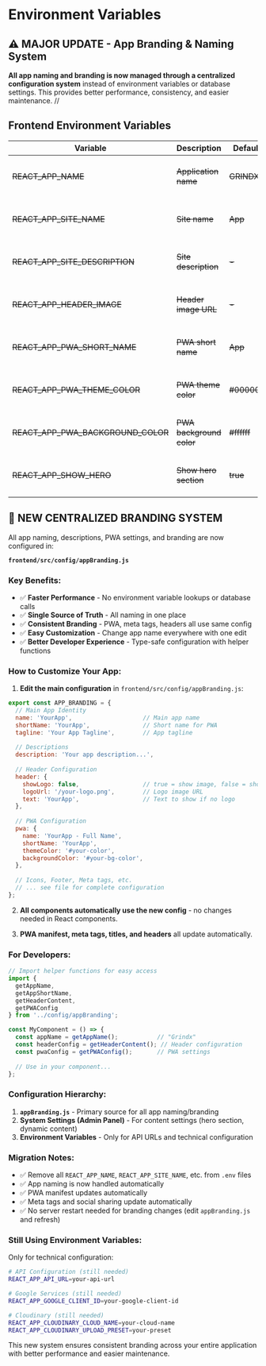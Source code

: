 # Environment Variables

## ⚠️ MAJOR UPDATE - App Branding & Naming System

**All app naming and branding is now managed through a centralized configuration system** instead of environment variables or database settings. This provides better performance, consistency, and easier maintenance.
//
## Frontend Environment Variables

| Variable | Description | Default | Status |
|----------|-------------|---------|---------|
| ~~REACT_APP_NAME~~ | ~~Application name~~ | ~~GRINDX~~ | **REMOVED - Now centralized in appBranding.js** |
| ~~REACT_APP_SITE_NAME~~ | ~~Site name~~ | ~~App~~ | **REMOVED - Now centralized in appBranding.js** |
| ~~REACT_APP_SITE_DESCRIPTION~~ | ~~Site description~~ | ~~-~~ | **REMOVED - Now centralized in appBranding.js** |
| ~~REACT_APP_HEADER_IMAGE~~ | ~~Header image URL~~ | ~~-~~ | **REMOVED - Now centralized in appBranding.js** |
| ~~REACT_APP_PWA_SHORT_NAME~~ | ~~PWA short name~~ | ~~App~~ | **REMOVED - Now centralized in appBranding.js** |
| ~~REACT_APP_PWA_THEME_COLOR~~ | ~~PWA theme color~~ | ~~#000000~~ | **REMOVED - Now centralized in appBranding.js** |
| ~~REACT_APP_PWA_BACKGROUND_COLOR~~ | ~~PWA background color~~ | ~~#ffffff~~ | **REMOVED - Now centralized in appBranding.js** |
| ~~REACT_APP_SHOW_HERO~~ | ~~Show hero section~~ | ~~true~~ | **DEPRECATED - Managed via System Settings** |

## 🎯 NEW CENTRALIZED BRANDING SYSTEM

All app naming, descriptions, PWA settings, and branding are now configured in:

**`frontend/src/config/appBranding.js`**

### Key Benefits:
- ✅ **Faster Performance** - No environment variable lookups or database calls
- ✅ **Single Source of Truth** - All naming in one place
- ✅ **Consistent Branding** - PWA, meta tags, headers all use same config
- ✅ **Easy Customization** - Change app name everywhere with one edit
- ✅ **Better Developer Experience** - Type-safe configuration with helper functions

### How to Customize Your App:

1. **Edit the main configuration** in `frontend/src/config/appBranding.js`:

```javascript
export const APP_BRANDING = {
  // Main App Identity
  name: 'YourApp',                    // Main app name
  shortName: 'YourApp',               // Short name for PWA
  tagline: 'Your App Tagline',        // App tagline
  
  // Descriptions
  description: 'Your app description...',
  
  // Header Configuration
  header: {
    showLogo: false,                  // true = show image, false = show text
    logoUrl: '/your-logo.png',        // Logo image URL
    text: 'YourApp',                  // Text to show if no logo
  },
  
  // PWA Configuration
  pwa: {
    name: 'YourApp - Full Name',
    shortName: 'YourApp',
    themeColor: '#your-color',
    backgroundColor: '#your-bg-color',
  },
  
  // Icons, Footer, Meta tags, etc.
  // ... see file for complete configuration
};
```

2. **All components automatically use the new config** - no changes needed in React components.

3. **PWA manifest, meta tags, titles, and headers** all update automatically.

### For Developers:

```javascript
// Import helper functions for easy access
import { 
  getAppName, 
  getAppShortName, 
  getHeaderContent,
  getPWAConfig 
} from '../config/appBranding';

const MyComponent = () => {
  const appName = getAppName();           // "Grindx"
  const headerConfig = getHeaderContent(); // Header configuration
  const pwaConfig = getPWAConfig();       // PWA settings
  
  // Use in your component...
};
```

### Configuration Hierarchy:

1. **`appBranding.js`** - Primary source for all app naming/branding
2. **System Settings (Admin Panel)** - For content settings (hero section, dynamic content)
3. **Environment Variables** - Only for API URLs and technical configuration

### Migration Notes:

- ✅ Remove all `REACT_APP_NAME`, `REACT_APP_SITE_NAME`, etc. from `.env` files
- ✅ App naming is now handled automatically
- ✅ PWA manifest updates automatically
- ✅ Meta tags and social sharing update automatically
- ✅ No server restart needed for branding changes (edit `appBranding.js` and refresh)

### Still Using Environment Variables:

Only for technical configuration:

```bash
# API Configuration (still needed)
REACT_APP_API_URL=your-api-url

# Google Services (still needed)
REACT_APP_GOOGLE_CLIENT_ID=your-google-client-id

# Cloudinary (still needed)
REACT_APP_CLOUDINARY_CLOUD_NAME=your-cloud-name
REACT_APP_CLOUDINARY_UPLOAD_PRESET=your-preset
```

This new system ensures consistent branding across your entire application with better performance and easier maintenance.
